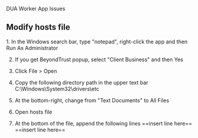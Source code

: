 DUA Worker App Issues

<h2 id="modify_hosts">Modify hosts file</h2>
1. In the Windows search bar, type "notepad", right-click the app and then Run As Administrator

2. If you get BeyondTrust popup, select "Client Business" and then Yes

3. Click File > Open

4. Copy the following directory path in the upper text bar
C:\Windows\System32\drivers\etc

5. At the bottom-right, change from "Text Documents" to All Files

6. Open hosts file

7. At the bottom of the file, append the following lines
==insert line here==
==insert line here==
